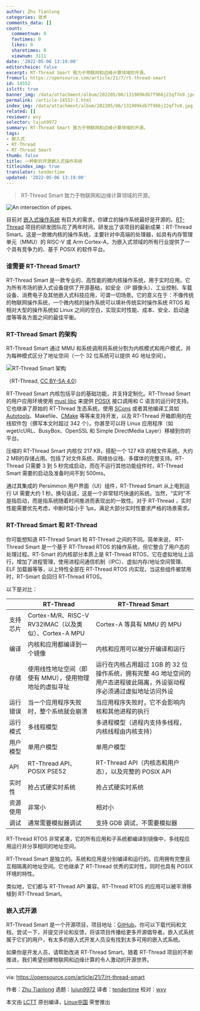 ```yaml
---
author: Zhu Tianlong
categories: 技术
comments_data: []
count:
  commentnum: 0
  favtimes: 0
  likes: 0
  sharetimes: 0
  viewnum: 3111
date: '2022-05-06 13:19:00'
editorchoice: false
excerpt: RT-Thread Smart 致力于物联网和边缘计算领域的开源。
fromurl: https://opensource.com/article/21/7/rt-thread-smart
id: 14552
islctt: true
banner_img: /data/attachment/album/202205/06/131909kdb7f966j22qf7o9.jpg
permalink: /article-14552-1.html
index_img: /data/attachment/album/202205/06/131909kdb7f966j22qf7o9.jpg.thumb.jpg
related: []
reviewer: wxy
selector: lujun9972
summary: RT-Thread Smart 致力于物联网和边缘计算领域的开源。
tags:
- 嵌入式
- RT-Thread
- RT-Thread Smart
thumb: false
title: 一种新的开源嵌入式操作系统
titleindex_img: true
translator: tendertime
updated: '2022-05-06 13:19:00'
---
```



> 
> RT-Thread Smart 致力于物联网和边缘计算领域的开源。
> 
> 
> 


![](/data/attachment/album/202205/06/131909kdb7f966j22qf7o9.jpg "An intersection of pipes.")


目前对 [嵌入式操作系统](https://opensource.com/article/20/6/open-source-rtos) 有巨大的需求，你建立的操作系统最好是开源的。[RT-Thread](https://www.rt-thread.io/) 项目的研发团队花了两年时间，研发出了该项目的最新成果：RT-Thread Smart。这是一款微内核的操作系统，主要针对中高端的处理器，如具有内存管理单元（MMU）的 RISC-V 或 Arm Cortex-A，为嵌入式领域的所有行业提供了一个具有竞争力的、基于 POSIX 的软件平台。


### 谁需要 RT-Thread Smart?


RT-Thread Smart 是一款专业的、高性能的微内核操作系统，用于实时应用。它为所有市场的嵌入式设备提供了开源基础，如安全（IP 摄像头）、工业控制、车载设备、消费电子及其他嵌入式科技应用，可谓一切场景。它的意义在于：不像传统的物联网操作系统，一个微内核的操作系统可以填补传统实时操作系统 RTOS 和相对大型的操作系统如 Linux 之间的空白，实现实时性能、成本、安全、启动速度等等各方面之间的最佳平衡。


### RT-Thread Smart 的架构


RT-Thread Smart 通过 MMU 和系统调用将系统分割为内核模式和用户模式，并为每种模式区分了地址空间（一个 32 位系统可以提供 4G 地址空间）。


![RT-Thread Smart 架构](/data/attachment/album/202205/06/131929b6v8hbzh87v86siv.png "RT-Thread Smart architecture")


（RT-Thread, [CC BY-SA 4.0](https://creativecommons.org/licenses/by-sa/4.0/legalcode)）


RT-Thread Smart 内核包括平台的基础功能，并支持定制化。RT-Thread Smart 的用户应用环境使用 [musl libc](https://musl.libc.org/) 来提供 [POSIX](https://opensource.com/article/19/7/what-posix-richard-stallman-explains) 接口调用和 C 语言的运行时支持。它也继承了原始的 RT-Thread 生态系统，使用 [SCons](https://scons.org/) 或者其他编译工具如 [Autotools](https://opensource.com/article/19/7/introduction-gnu-autotools)、Makefile、[CMake](https://opensource.com/article/21/5/cmake) 等等来支持开发，以及 RT-Thread 开箱即用的在线软件包（撰写本文时超过 342 个）。你甚至可以将 Linux 应用程序（如 wget/cURL、BusyBox、OpenSSL 和 Simple DirectMedia Layer）移植到你的平台。


压缩的 RT-Thread Smart 内核仅 217 KB，搭配一个 127 KB 的根文件系统。大约 2 MB的存储占用。包括了对文件系统、网络协议栈、多媒体的完整支持。RT-Thread 只需要 3 到 5 秒完成启动，而在不运行其他功能组件时，RT-Thread Smart 需要的启动及准备时间不到 500ms。


通过其集成的 Persimmon 用户界面（UI）组件，RT-Thread Smart 从上电到运行 UI 需要大约 1 秒。换句话说，这是一个非常轻巧快速的系统。当然，“实时”不是指启动，而是指系统随着时间推进而表现出的一致性。对于 RT-Thread ，实时性能需要优先考虑，中断时延小于 1μs，满足大部分实时性要求严格的场景需求。


### RT-Thread Smart 和 RT-Thread


你可能想知道 RT-Thread Smart 和 RT-Thread 之间的不同。简单来说， RT-Thread Smart 是一个基于 RT-Thread RTOS 的操作系统，但它整合了用户态的处理过程。RT-Smart 的内核部分本质上是 RT-Thread RTOS，它在虚拟地址上运行，增加了进程管理，使用进程间通信机制（IPC）、虚拟内存/地址空间管理、ELF 加载器等等，以上特性全部在 RT-Thread RTOS 内实现，当这些组件被禁用时，RT-Smart 会回归 RT-Thread RTOS。


以下是对比：




|  | RT-Thread | RT-Thread Smart |
| --- | --- | --- |
| 支持芯片 | Cortex-M/R、RISC-V RV32IMAC（以及类似）、Cortex-A MPU | Cortex-A 等具有 MMU 的 MPU |
| 编译 | 内核和应用都编译到一个镜像 | 内核和应用可以被分开编译和运行 |
| 存储 | 使用线性地址空间（即使有 MMU），使用物理地址的虚拟寻址 | 运行在内核占用超过 1GB 的 32 位操作系统，拥有完整 4G 地址空间的用户态进程彼此隔离，外设驱动程序必须通过虚拟地址访问外设 |
| 运行错误 | 当一个应用程序失败时，整个系统就会崩溃 | 当应用程序失败时，它不会影响内核和其他进程的执行 |
| 运行模式 | 多线程模型 | 多进程模型（进程内支持多线程，内核线程由内核支持） |
| 用户模型 | 单用户模型 | 单用户模型 |
| API | RT-Thread API、POSIX PSE52 | RT-Thread API（内核态和用户态），以及完整的 POSIX API |
| 实时性 | 抢占式硬实时系统 | 抢占式硬实时系统 |
| 资源使用 | 非常小 | 相对小 |
| 调试 | 通常需要模拟器调试 | 支持 GDB 调试，不需要模拟器 |


RT-Thread RTOS 非常紧凑，它的所有应用和子系统都编译到镜像中，多线程应用运行并分享相同的地址空间。


RT-Thread Smart 是独立的。系统和应用是分别编译和运行的。应用拥有完整且互相隔离的地址空间。它也继承了 RT-Thread 优秀的实时性，同时也具有 POSIX 环境的特性。


类似地，它们都与 RT-Thread API 兼容。RT-Thread RTOS 的应用可以被平滑移植到 RT-Thread Smart。


### 嵌入式开源


RT-Thread Smart 是一个开源项目，项目地址：[GitHub](https://github.com/RT-Thread/rt-thread/tree/rt-smart)。你可以下载代码和文档，尝试一下，并提交评论和反馈，将该项目传播给更多开源倡导者。嵌入式系统属于它们的用户，有太多的嵌入式开发人员没有找到太多可用的嵌入式系统。


如果你是开发人员，请帮助改进 RT-Thread Smart。随着 RT-Thread 项目的不断推进，我们希望创建物联网和边缘计算的令人激动的开源世界。




---


via: <https://opensource.com/article/21/7/rt-thread-smart>


作者：[Zhu Tianlong](https://opensource.com/users/zhu-tianlong) 选题：[lujun9972](https://github.com/lujun9972) 译者：[tendertime](https://github.com/tendertime) 校对：[wxy](https://github.com/wxy)


本文由 [LCTT](https://github.com/LCTT/TranslateProject) 原创编译，[Linux中国](https://linux.cn/) 荣誉推出
